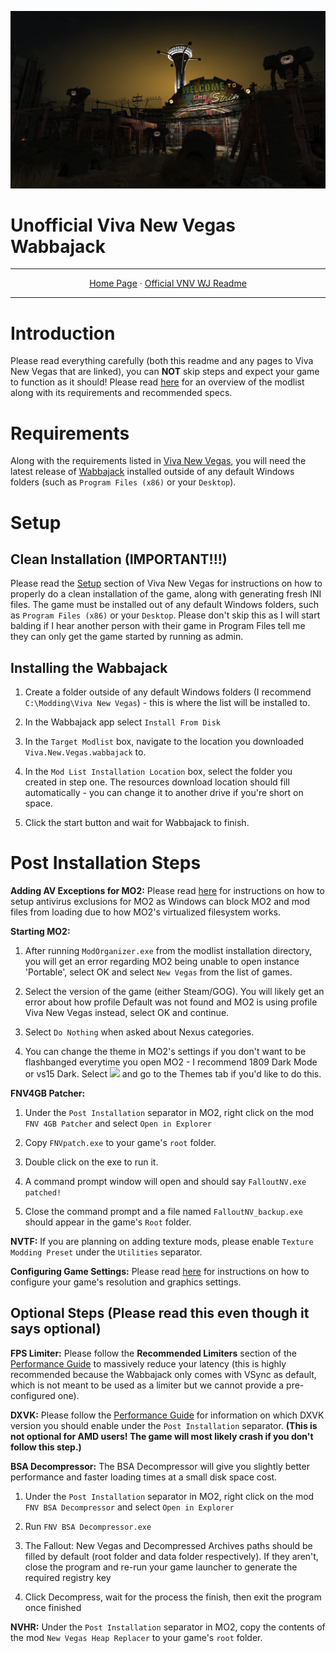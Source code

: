 <img src= "https://github.com/zpok3/Viva-New-Vegas-Unofficial-Wabbajack/blob/main/background.webp" target="_blank"></a>

# Unofficial Viva New Vegas Wabbajack
---

<p align="center">
 <a href="https://vivanewvegas.moddinglinked.com/">Home Page</a> ·
  <a href="https://vivanewvegas.moddinglinked.com/wabbajack.html">Official VNV WJ Readme</a>

---

# Introduction

Please read everything carefully (both this readme and any pages to Viva New Vegas that are linked), you can **NOT** skip steps and expect your game to function as it should! Please read [here](https://vivanewvegas.moddinglinked.com/intro.html) for an overview of the modlist along with its requirements and recommended specs.

# Requirements

Along with the requirements listed in [Viva New Vegas](https://vivanewvegas.moddinglinked.com/intro.html#requirements), you will need the latest release of [Wabbajack](https://github.com/wabbajack-tools/wabbajack/releases) installed outside of any default Windows folders (such as `Program Files (x86)` or your `Desktop`).

# Setup

## Clean Installation (IMPORTANT!!!)

Please read the [Setup](https://vivanewvegas.moddinglinked.com/setup.html) section of Viva New Vegas for instructions on how to properly do a clean installation of the game, along with generating fresh INI files. The game must be installed out of any default Windows folders, such as `Program Files (x86)` or your `Desktop`. Please don't skip this as I will start balding if I hear another person with their game in Program Files tell me they can only get the game started by running as admin.

## Installing the Wabbajack

1. Create a folder outside of any default Windows folders (I recommend `C:\Modding\Viva New Vegas`) - this is where the list will be installed to.

2. In the Wabbajack app select `Install From Disk`

3. In the `Target Modlist` box, navigate to the location you downloaded `Viva.New.Vegas.wabbajack` to.

4. In the `Mod List Installation Location` box, select the folder you created in step one. The resources download location should fill automatically - you can change it to another drive if you're short on space.

5. Click the start button and wait for Wabbajack to finish.

# Post Installation Steps

**Adding AV Exceptions for MO2:** Please read [here](https://vivanewvegas.moddinglinked.com/mo2.html#exceptions) for instructions on how to setup antivirus exclusions for MO2 as Windows can block MO2 and mod files from loading due to how MO2's virtualized filesystem works.

**Starting MO2:** 
1. After running `ModOrganizer.exe` from the modlist installation directory, you will get an error regarding MO2 being unable to open instance 'Portable', select OK and select `New Vegas` from the list of games.

2. Select the version of the game (either Steam/GOG). You will likely get an error about how profile Default was not found and MO2 is using profile Viva New Vegas instead, select OK and continue.

3. Select `Do Nothing` when asked about Nexus categories.

4. You can change the theme in MO2's settings if you don't want to be flashbanged everytime you open MO2 - I recommend 1809 Dark Mode or vs15 Dark. Select 
<img src= "https://raw.githubusercontent.com/ModdingLinked/Viva-New-Vegas/master/img/mo2%20settings.webp" target="_blank"></a>
and go to the Themes tab if you'd like to do this.

**FNV4GB Patcher:**
1. Under the `Post Installation` separator in MO2, right click on the mod `FNV 4GB Patcher` and select `Open in Explorer`

2. Copy `FNVpatch.exe` to your game's `root` folder.

3. Double click on the exe to run it.

4. A command prompt window will open and should say `FalloutNV.exe patched!`

5. Close the command prompt and a file named `FalloutNV_backup.exe` should appear in the game's `Root` folder.

**NVTF:** If you are planning on adding texture mods, please enable `Texture Modding Preset` under the `Utilities` separator.

**Configuring Game Settings:** Please read [here](https://vivanewvegas.moddinglinked.com/mo2.html#gameSettings) for instructions on how to configure your game's resolution and graphics settings.

## Optional Steps (Please read this even though it says optional)

**FPS Limiter:** Please follow the **Recommended Limiters** section of the [Performance Guide](https://performance.moddinglinked.com/falloutnv.html#RecommendedLimiters) to massively reduce your latency (this is highly recommended because the Wabbajack only comes with VSync as default, which is not meant to be used as a limiter but we cannot provide a pre-configured one).

**DXVK:** Please follow the [Performance Guide](https://performance.moddinglinked.com/falloutnv.html) for information on which DXVK version you should enable under the `Post Installation` separator. **(This is not optional for AMD users! The game will most likely crash if you don't follow this step.)** 

**BSA Decompressor:** The BSA Decompressor will give you slightly better performance and faster loading times at a small disk space cost.

1. Under the `Post Installation` separator in MO2, right click on the mod `FNV BSA Decompressor` and select `Open in Explorer`

2. Run `FNV BSA Decompressor.exe`

3. The Fallout: New Vegas and Decompressed Archives paths should be filled by default (root folder and data folder respectively). If they aren't, close the program and re-run your game launcher to generate the required registry key

4. Click Decompress, wait for the process the finish, then exit the program once finished

**NVHR:** Under the `Post Installation` separator in MO2, copy the contents of the mod `New Vegas Heap Replacer` to your game's `root` folder.
